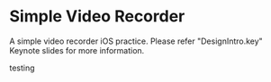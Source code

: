 # Simple Video Recorder

A simple video recorder iOS practice.
Please refer "DesignIntro.key" Keynote slides for more information.

testing

